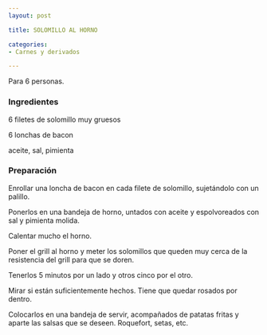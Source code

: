 ```yaml
---
layout: post

title: SOLOMILLO AL HORNO

categories:
- Carnes y derivados

---
```

Para 6 personas.

<h3>Ingredientes</h3>

6 filetes de solomillo muy gruesos

6 lonchas de bacon

aceite, sal, pimienta

<h3>Preparación</h3>

Enrollar una loncha de bacon en cada filete de solomillo, sujetándolo con un palillo.

Ponerlos en una bandeja de horno, untados con aceite y espolvoreados con sal y pimienta molida.

Calentar mucho el horno.

Poner el grill al horno y meter los solomillos que queden muy cerca de la resistencia del grill para que se doren.

Tenerlos 5 minutos por un lado y otros cinco por el otro.

Mirar si están suficientemente hechos. Tiene que quedar rosados por dentro.

Colocarlos en una bandeja de servir, acompañados de patatas fritas y aparte las salsas que se deseen. Roquefort, setas, etc.

